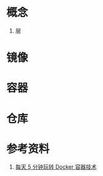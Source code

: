 # 概念

1. 层


# 镜像


# 容器


# 仓库


# 参考资料

1. [每天 5 分钟玩转 Docker 容器技术](https://item.jd.com/12200103.html)
